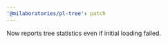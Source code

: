 ```yaml
---
'@milaboratories/pl-tree': patch
---
```


Now reports tree statistics even if initial loading failed.
